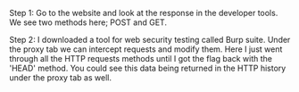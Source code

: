 Step 1:
Go to the website and look at the response in the developer tools. We see two methods here; POST and GET.

Step 2:
I downloaded a tool for web security testing called Burp suite. Under the proxy tab we can intercept requests and modify them. Here I just went through all the HTTP requests methods until I got the flag back with the 'HEAD' method. You could see this data being returned in the HTTP history under the proxy tab as well.